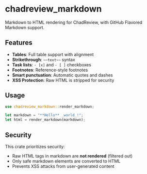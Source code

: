 # chadreview_markdown

Markdown to HTML rendering for ChadReview, with GitHub Flavored Markdown support.

## Features

- **Tables**: Full table support with alignment
- **Strikethrough**: `~~text~~` syntax
- **Task lists**: `- [x]` and `- [ ]` checkboxes
- **Footnotes**: Reference-style footnotes
- **Smart punctuation**: Automatic quotes and dashes
- **XSS Protection**: Raw HTML is stripped for security

## Usage

```rust
use chadreview_markdown::render_markdown;

let markdown = "**Hello** _world_!";
let html = render_markdown(markdown);
```

## Security

This crate prioritizes security:

- Raw HTML tags in markdown are **not rendered** (filtered out)
- Only safe markdown elements are converted to HTML
- Prevents XSS attacks from user-generated content
